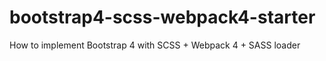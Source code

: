 # bootstrap4-scss-webpack4-starter
How to implement Bootstrap 4 with SCSS + Webpack 4 + SASS loader
